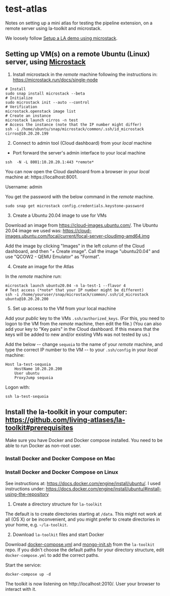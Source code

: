 # test-atlas
Notes on setting up a mini atlas for testing the pipeline extension, on a remote server using la-toolkit and microstack.

We loosely follow [Setup a LA demo using microstack](https://github.com/AtlasOfLivingAustralia/documentation/wiki/Setup-a-LA-demo-using-microstack).

## Setting up VM(s) on a remote Ubuntu (Linux) server, using [Microstack](https://microstack.run/docs/single-node)

1. Install microstack in the *remote* machine following the instructions in: https://microstack.run/docs/single-node
```
# Install
sudo snap install microstack --beta
# Initialize
sudo microstack init --auto --control
# Verification
microstack.openstack image list
# Create an instance
microstack launch cirros -n test
# Access the instance (note that the IP number might differ)
ssh -i /home/ubuntu/snap/microstack/common/.ssh/id_microstack cirros@10.20.20.199
```

2. Connect to admin tool (Cloud dashboard) from your *local* machine

* Port forward the server's admin interface to your local machine

```
ssh  -N -L 8001:10.20.20.1:443 *remote*
```

You can now open the Cloud dashboard from a browser in your *local* machine at: https://localhost:8001.

Username: admin

You get the password with the below command in the *remote* machine.

```
sudo snap get microstack config.credentials.keystone-password
```

3. Create a Ubuntu 20.04 image to use for VMs

Download an image from https://cloud-images.ubuntu.com/.
The Ubuntu 20.04 image we used was: https://cloud-images.ubuntu.com/focal/current/focal-server-cloudimg-amd64.img

Add the image by clicking "Images" in the left column of the Cloud dashboard, and then "+ Create image".
Call the image "ubuntu20.04" and use "QCOW2 - QEMU Emulator" as "Format".

4. Create an image for the Atlas

In the *remote* machine run:

```
microstack launch ubuntu20.04 -n la-test-1 --flavor 4 
# Test access (*note* that your IP number might be different)
ssh -i /home/youruser/snap/microstack/common/.ssh/id_microstack ubuntu@10.20.20.200
```

5. Set up access to the VM from your local machine

Add your *public* key to the VMs `.ssh/authorized_keys`.
(For this, you need to logon to the VM from the *remote* machine, then edit the file.)
(You can also add your key to "Key pairs" in the Cloud dashboard. If this means that the keys will be added to new and/or existing VMs was not tested by us.)

Add the below -- change `sequoia` to the name of your *remote* machine, and type the correct IP number to the VM -- to your `.ssh/config` in your *local* machine:
```
Host la-test-sequoia
    HostName 10.20.20.200
    User ubuntu
    ProxyJump sequoia
```

Logon with:
```
ssh la-test-sequoia
```

## Install the la-toolkit in your computer: https://github.com/living-atlases/la-toolkit#prerequisites

Make sure you have Docker and Docker compose installed.
You need to be able to run Docker as non-root user.

### Install Docker and Docker Compose on Mac

### Install Docker and Docker Compose on Linux

See instructions at: https://docs.docker.com/engine/install/ubuntu/.
I used instructions under: https://docs.docker.com/engine/install/ubuntu/#install-using-the-repository

1. Create a directory structure for `la-toolkit`

The default is to create directories starting at `/data`.
This might not work at all (OS X) or be inconvenient, and you might prefer to create directories in your home, e.g. `~/la-toolkit`.

2. Download `la-toolkit` files and start Docker

Download [docker-compose.yml](https://github.com/living-atlases/la-toolkit/blob/master/docker-compose.yml) and [mongo-init.sh](https://github.com/living-atlases/la-toolkit/blob/master/mongo-init.sh)
from the `la-toolkit` repo.
If you didn't choose the default paths for your directory structure, edit `docker-compose.yml` to add the correct paths.

Start the service:
```
docker-compose up -d
```

The toolkit is now listening on http://localhost:2010/.
User your browser to interact with it.
